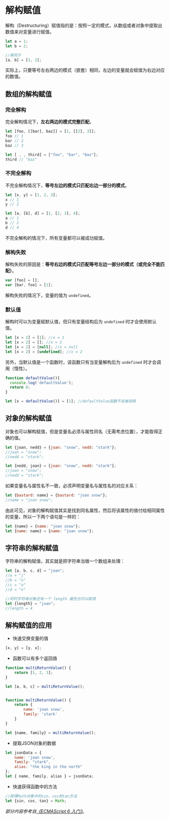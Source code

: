 # 解构赋值

解构（Destructuring）赋值指的是：按照一定的模式，从数组或者对象中提取出数值来对变量进行赋值。

```javascript
let a = 1;
let b = 2;

//等同于
[a, b] = [1, 2];
```

实际上，只要等号左右两边的模式（嵌套）相同，左边的变量就会赋值为右边对应的数值。



## 数组的解构赋值

### 完全解构

完全解构情况下，**左右两边的模式完整匹配**。

```javascript
let [foo, [[bar], baz]] = [1, [[2], 3]];
foo // 1
bar // 2
baz // 3

let [ , , third] = ["foo", "bar", "baz"];
third // "baz"
```

### 不完全解构

不完全解构情况下，**等号左边的模式只匹配右边一部分的模式**。

```javascript
let [x, y] = [1, 2, 3];
x // 1
y // 2

let [a, [b], d] = [1, [2, 3], 4];
a // 1
b // 2
d // 4
```

不完全解构的情况下，所有变量都可以被成功赋值。

### 解构失败

解构失败的原因是：**等号右边的模式只匹配等号左边一部分的模式（或完全不能匹配）**。

```javascript
var [foo] = [];
var [bar, foo] = [1];
```

解构失败的情况下，变量的值为 `undefined`。

### 默认值

解构时可以为变量赋默认值，但只有变量结构后为 `undefined` 时才会使用默认值。

```javascript
let [x = 2] = [1]; //x = 1
let [x = 2] = []; //x = 2
let [x = 2] = [null]; //x = null
let [x = 2] = [undefined]; //x = 2
```

另外，当默认值是一个函数时，该函数只有当变量解构后为 `undefined` 时才会调用（惰性）。

```javascript
function defaultValue(){
  console.log('defaultValue');
  return 0;
}

let [x = defaultValue()] = [1];	//defaultValue函数不会被调用
```



## 对象的解构赋值

对象也可以解构赋值，但是变量名必须与属性同名（无需考虑位置），才能取得正确的值。

```javascript
let {joan, nedd} = {joan: "snow", nedd: "stark"};
//joan = "snow";
//nedd = "stark";

let {nedd, joan} = {joan: "snow", nedd: "stark"};
//joan = "snow";
//nedd = "stark";
```

如果变量名与属性名不一致，必须声明变量名与属性名的对应关系：

```javascript
let {bastard: name} = {bastard: "joan snow"};
//name = "joan snow";
```

由此可见，对象的解构赋值其实是找到同名属性，然后将该属性的值付给相同属性的变量，所以一下两个语句是一样的：

```javascript
let {name} = {name: "joan snow"};
let {name: name} = {name: "joan snow"};
```



## 字符串的解构赋值

字符串的解构赋值，其实就是把字符串当做一个数组来处理：

```javascript
let [a, b, c, d] = "joan";
//a = "j"
//b = "o"
//c = "a"
//d = "n"

//同时字符串对象还有一个 length 属性也可以取得
let {length} = "joan";
//length = 4
```



## 解构赋值的应用

* 快速交换变量的值

```javascript
[x, y] = [y, x];
```

* 函数可以有多个返回值

```javascript
function multiReturnValue() {
    return [1, 2, 3];
}

let [a, b, c] = multiReturnValue();


function multiReturnValue() {
    return {
        name: 'joan snow',
        family: 'stark'
    }
}

let {name, family} = multiReturnValue();
```

* 提取JSON对象的数据

```javascript
let jsonData = {
    name: 'joan snow',
    family: "stark",
    alias: "the king in the north"
};
let { name, family, alias } = jsonData;
```

* 快速获得函数中的方法

```javascript
//获得Math对象中的sin，cos和tan方法
let {sin, cos, tan} = Math;
```



*部分内容参考自[《ECMAScript 6 入门》](http://es6.ruanyifeng.com/)*。